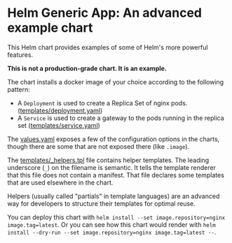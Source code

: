 # Helm Generic App: An advanced example chart

This Helm chart provides examples of some of Helm's more powerful
features.

**This is not a production-grade chart. It is an example.**

The chart installs a docker image of your choice according to the following
pattern:

- A `Deployment` is used to create a Replica Set of nginx pods.
  ([templates/deployment.yaml](templates/deployment.yaml))
- A `Service` is used to create a gateway to the pods running in the
  replica set ([templates/service.yaml](templates/service.yaml))

The [values.yaml](values.yaml) exposes a few of the configuration options in the
charts, though there are some that are not exposed there (like
`.image`).

The [templates/_helpers.tpl](templates/_helpers.tpl) file contains helper templates. The leading
underscore (`_`) on the filename is semantic. It tells the template renderer
that this file does not contain a manifest. That file declares some
templates that are used elsewhere in the chart.

Helpers (usually called "partials" in template languages) are an
advanced way for developers to structure their templates for optimal
reuse.

You can deploy this chart with `helm install --set image.repository=nginx image.tag=latest`. Or
you can see how this chart would render with `helm install --dry-run --set image.repository=nginx image.tag=latest
--`.